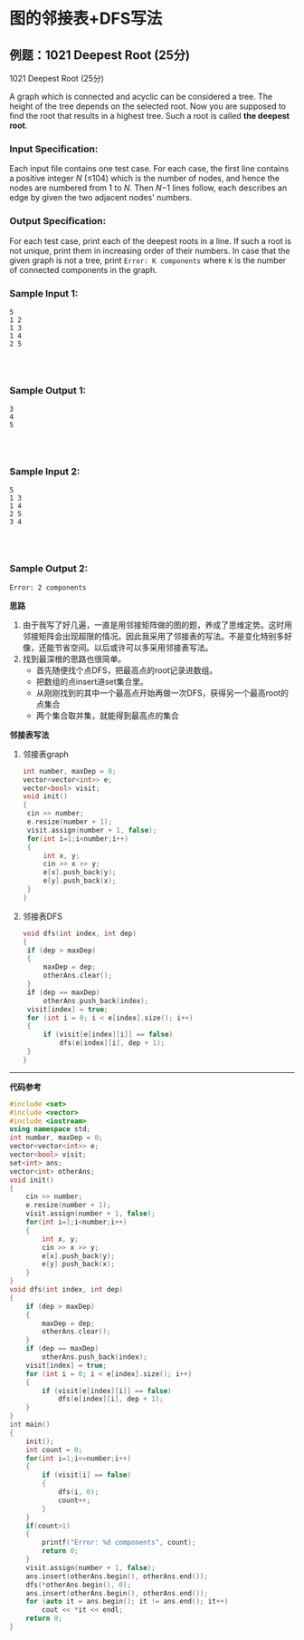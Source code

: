 # 图的邻接表+DFS写法

## 例题：**1021** **Deepest Root** **(25**分)

1021 Deepest Root (25分)

A graph which is connected and acyclic can be considered a tree. The height of the tree depends on the selected root. Now you are supposed to find the root that results in a highest tree. Such a root is called **the deepest root**.

### Input Specification:

Each input file contains one test case. For each case, the first line contains a positive integer *N* (≤104) which is the number of nodes, and hence the nodes are numbered from 1 to *N*. Then *N*−1 lines follow, each describes an edge by given the two adjacent nodes' numbers.

### Output Specification:

For each test case, print each of the deepest roots in a line. If such a root is not unique, print them in increasing order of their numbers. In case that the given graph is not a tree, print `Error: K components` where `K` is the number of connected components in the graph.

### Sample Input 1:

```in
5
1 2
1 3
1 4
2 5

      
    
```

### Sample Output 1:

```out
3
4
5

      
    
```

### Sample Input 2:

```in
5
1 3
1 4
2 5
3 4

      
    
```

### Sample Output 2:

```out
Error: 2 components
```

**思路**

1. 由于我写了好几遍，一直是用邻接矩阵做的图的题，养成了思维定势。这时用邻接矩阵会出现超限的情况。因此我采用了邻接表的写法。不是变化特别多好像，还能节省空间。以后或许可以多采用邻接表写法。
2. 找到最深根的思路也很简单。
   + 首先随便找个点DFS，把最高点的root记录进数组。
   + 把数组的点insert进set集合里。
   + 从刚刚找到的其中一个最高点开始再做一次DFS，获得另一个最高root的点集合
   + 两个集合取并集，就能得到最高点的集合

**邻接表写法**

1. 邻接表graph

   ```c++
   int number, maxDep = 0;
   vector<vector<int>> e;
   vector<bool> visit;
   void init()
   {
   	cin >> number;
   	e.resize(number + 1);
   	visit.assign(number + 1, false);
   	for(int i=1;i<number;i++)
   	{
   		int x, y;
   		cin >> x >> y;
   		e[x].push_back(y);
   		e[y].push_back(x);
   	}
   }
   ```

2. 邻接表DFS

   ```c++
   void dfs(int index, int dep)
   {
   	if (dep > maxDep)
   	{
   		maxDep = dep;
   		otherAns.clear();
   	}
   	if (dep == maxDep)
   		otherAns.push_back(index);
   	visit[index] = true;
   	for (int i = 0; i < e[index].size(); i++)
   	{
   		if (visit[e[index][i]] == false)
   			dfs(e[index][i], dep + 1);
   	}
   }
   ```

***

**代码参考**

```c++
#include <set>
#include <vector>
#include <iostream>
using namespace std;
int number, maxDep = 0;
vector<vector<int>> e;
vector<bool> visit;
set<int> ans;
vector<int> otherAns;
void init()
{
	cin >> number;
	e.resize(number + 1);
	visit.assign(number + 1, false);
	for(int i=1;i<number;i++)
	{
		int x, y;
		cin >> x >> y;
		e[x].push_back(y);
		e[y].push_back(x);
	}
}
void dfs(int index, int dep)
{
	if (dep > maxDep)
	{
		maxDep = dep;
		otherAns.clear();
	}
	if (dep == maxDep)
		otherAns.push_back(index);
	visit[index] = true;
	for (int i = 0; i < e[index].size(); i++)
	{
		if (visit[e[index][i]] == false)
			dfs(e[index][i], dep + 1);
	}
}
int main()
{
	init();
	int count = 0;
	for(int i=1;i<=number;i++)
	{
		if (visit[i] == false)
		{
			dfs(i, 0);
			count++;
		}
	}
	if(count>1)
	{
		printf("Error: %d components", count);
		return 0;
	}
	visit.assign(number + 1, false);
	ans.insert(otherAns.begin(), otherAns.end());
	dfs(*otherAns.begin(), 0);
	ans.insert(otherAns.begin(), otherAns.end());
	for (auto it = ans.begin(); it != ans.end(); it++)
		cout << *it << endl;
	return 0;
}
```

